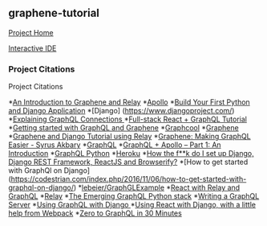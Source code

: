 ## graphene-tutorial

[Project Home](https://github.com/jayfallon/graphene-tutorial)

[Interactive IDE](https://graphene-tutorial-cscie7.herokuapp.com/api/v1/)

### Project Citations

Project Citations

*[An Introduction to Graphene and Relay](https://speakerdeck.com/mjtamlyn/an-introduction-to-graphene-and-relay)
*[Apollo](http://dev.apollodata.com/)
*[Build Your First Python and Django Application](https://scotch.io/tutorials/build-your-first-python-and-django-application)
*[Django] (https://www.djangoproject.com/)
*[Explaining GraphQL Connections ](https://dev-blog.apollodata.com/explaining-graphql-connections-c48b7c3d6976)
*[Full-stack React + GraphQL Tutorial](https://dev-blog.apollodata.com/full-stack-react-graphql-tutorial-582ac8d24e3b)
*[Getting started with GraphQL and Graphene](http://blog.traintracks.io/getting-started-with-graphql-and-graphene/)
*[Graphcool](https://www.graph.cool/)
*[Graphene](http://graphene-python.org/)
*[Graphene and Django Tutorial using Relay](http://docs.graphene-python.org/projects/django/en/latest/tutorial-relay/)
*[Graphene: Making GraphQL Easier - Syrus Akbary](https://www.youtube.com/watch?v=ND9GWSkbUGM)
*[GraphQL](http://graphql.org/)
*[GraphQL + Apollo – Part 1: An Introduction](https://spin.atomicobject.com/2017/03/29/graphql-apollo-introduction/)
*[GraphQL Python](https://github.com/graphql-python)
*[Heroku](https://devcenter.heroku.com/articles/getting-started-with-python#introduction)
*[How the f**k do I set up Django, Django REST Framework, ReactJS and Browserify?](http://gregblogs.com/how-django-reactjs-and-browserify/)
*[How to get started with GraphQl on Django] (https://codestrian.com/index.php/2016/11/06/how-to-get-started-with-graphql-on-django/)
*[lebeier/GraphGLExample](https://github.com/lebeier/GraphGLExample)
*[React with Relay and GraphQL](https://www.youtube.com/watch?v=Cfna8gwt9h8)
*[Relay](https://facebook.github.io/relay/)
*[The Emerging GraphQL Python stack](https://blog.startifact.com/posts/the-emerging-graphql-python-stack.html)
*[Writing a GraphQL Server](https://www.fullstackreact.com/p/graphql-server/)
*[Using GraphQL with Django ](https://gearheart.io/blog/using-graphql-with-django/)
*[Using React with Django, with a little help from Webpack](http://geezhawk.github.io/using-react-with-django-rest-framework)
*[Zero to GraphQL in 30 Minutes](https://www.youtube.com/watch?v=UBGzsb2UkeY)


